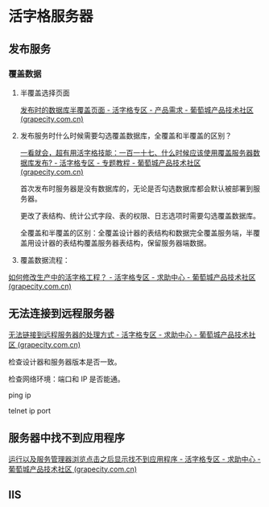 # 活字格服务器



## 发布服务



### 覆盖数据

1. 半覆盖选择页面

   [发布时的数据库半覆盖页面 - 活字格专区 - 产品需求 - 葡萄城产品技术社区 (grapecity.com.cn)](https://gcdn.grapecity.com.cn/showtopic-146448-1-19.html)

2. 发布服务时什么时候需要勾选覆盖数据库，全覆盖和半覆盖的区别？

   [一看就会，超有用活字格技能：一百一十七、什么时候应该使用覆盖服务器数据库发布? - 活字格专区 - 专题教程 - 葡萄城产品技术社区 (grapecity.com.cn)](https://gcdn.grapecity.com.cn/forum.php?mod=viewthread&tid=96312&highlight=%B8%B2%B8%C7)

   首次发布时服务器是没有数据库的，无论是否勾选数据库都会默认被部署到服务器。

   更改了表结构、统计公式字段、表的权限、日志选项时需要勾选覆盖数据库。
   
   全覆盖和半覆盖的区别：全覆盖设计器的表结构和数据完全覆盖服务端，半覆盖用设计器的表结构覆盖服务器表结构，保留服务器端数据。

3. 覆盖数据流程：

[如何修改生产中的活字格工程？ - 活字格专区 - 求助中心 - 葡萄城产品技术社区 (grapecity.com.cn)](https://gcdn.grapecity.com.cn/forum.php?mod=viewthread&tid=37176)



## 无法连接到远程服务器

[无法链接到远程服务器的处理方式 - 活字格专区 - 求助中心 - 葡萄城产品技术社区 (grapecity.com.cn)](https://gcdn.grapecity.com.cn/forum.php?mod=viewthread&tid=87811)

检查设计器和服务器版本是否一致。

检查网络环境：端口和 IP 是否能通。

ping ip

telnet ip port



## 服务器中找不到应用程序

[运行以及服务管理器浏览点击之后显示找不到应用程序 - 活字格专区 - 求助中心 - 葡萄城产品技术社区 (grapecity.com.cn)](https://gcdn.grapecity.com.cn/forum.php?mod=viewthread&tid=50372)





## IIS

